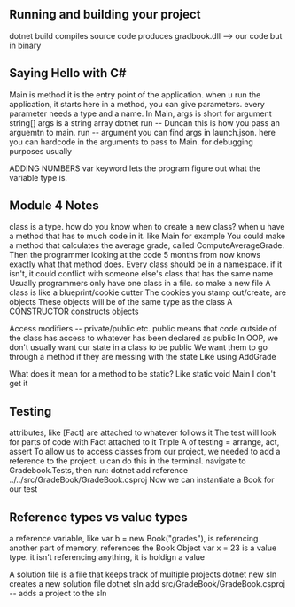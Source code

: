 Running and building your project
---------------------------------
dotnet build compiles source code
    produces gradbook.dll --> our code but in binary

Saying Hello with C#
--------------------
Main is  method
it is the entry point of the application. when u run the application, it starts here
in a method, you can give parameters. every parameter needs a type and a name. In Main, args is short for argument
string[] args is a string array
dotnet run -- Duncan 
this is how you pass an arguemtn to main. run -- argument
you can find args in launch.json. here you can hardcode in the arguments to pass to Main. for debugging purposes usually

ADDING NUMBERS
var keyword lets the program figure out what the variable type is.

Module 4 Notes
----------------
class is a type.
how do you know when to create a new class? when u have a method that has to much code in it. like Main for example
You could make a method that calculates the average grade, called ComputeAverageGrade. Then the programmer looking at the code 5 months from now knows exactly what that method does.
Every class should be in a namespace. if it isn't, it could conflict with someone else's class that has the same name
Usually programmers only have one class in a file. so make a new file
A class is like a blueprint/cookie cutter
The cookies you stamp out/create, are objects
These objects will be of the same type as the class
A CONSTRUCTOR constructs objects 

Access modifiers -- private/public etc.
public means that code outside of the class has access to whatever has been declared as public
In OOP, we don't usually want our state in a class to be public
We want them to go through a method if they are messing with the state
Like using AddGrade

What does it mean for a method to be static? Like static void Main
I don't get it

Testing
---------------
attributes, like [Fact] are attached to whatever follows it
The test will look for parts of code with Fact attached to it
Triple A of testing = arrange, act, assert
To allow us to access classes from our project, we needed to add a reference to the project. u can do this in the terminal. navigate to Gradebook.Tests, then run: dotnet add reference ../../src/GradeBook/GradeBook.csproj 
Now we can instantiate a Book for our test

Reference types vs value types
-----------------------------
a reference variable, like var b = new Book("grades"), is referencing another part of memory, references the Book Object
var x = 23 is a value type. it isn't referencing anything, it is holdign a value

A solution file is a file that keeps track of multiple projects
dotnet new sln creates a new solution file
dotnet sln add src/GradeBook/GradeBook.csproj  -- adds a project to the sln

